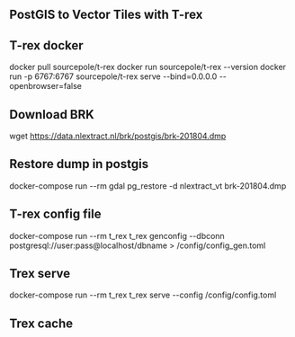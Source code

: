 ## PostGIS to Vector Tiles with T-rex


## T-rex docker
docker pull sourcepole/t-rex
docker run sourcepole/t-rex --version
docker run -p 6767:6767 sourcepole/t-rex serve --bind=0.0.0.0 --openbrowser=false


## Download BRK

wget https://data.nlextract.nl/brk/postgis/brk-201804.dmp

## Restore dump in postgis

docker-compose run --rm gdal pg_restore -d nlextract_vt brk-201804.dmp


## T-rex config file

docker-compose run --rm  t_rex t_rex genconfig --dbconn postgresql://user:pass@localhost/dbname > /config/config_gen.toml


## Trex serve

docker-compose run --rm t_rex t_rex serve --config /config/config.toml


## Trex cache